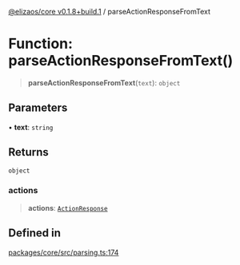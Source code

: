 [@elizaos/core v0.1.8+build.1](../index.md) / parseActionResponseFromText

# Function: parseActionResponseFromText()

> **parseActionResponseFromText**(`text`): `object`

## Parameters

• **text**: `string`

## Returns

`object`

### actions

> **actions**: [`ActionResponse`](../interfaces/ActionResponse.md)

## Defined in

[packages/core/src/parsing.ts:174](https://github.com/JoeyKhd/eliza/blob/main/packages/core/src/parsing.ts#L174)
